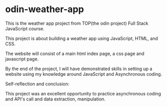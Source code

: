 # odin-weather-app
This is the weather app project from TOP(the odin project) Full Stack JavaScript course.

This project is about building a weather app using JavaScript, HTML, and CSS.

The website will consist of a main html index page, a css page and javascript page.

By the end of the project, I will have demonstrated skills in setting up a website using my knowledge around JavaScript and Asynchronous coding.

Self-reflection and conclusion: 

This project was an excellent opportunity to practice asynchronous coding and API's call and data extraction, manipulation.